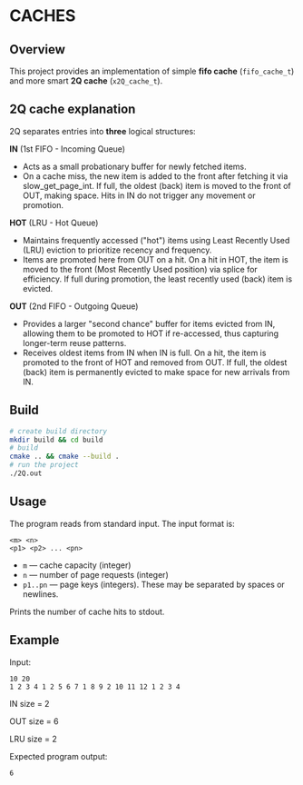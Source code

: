 # CACHES

## Overview

This project provides an implementation of simple **fifo cache** (`fifo_cache_t`) and more smart **2Q cache** (`x2Q_cache_t`).

## 2Q cache explanation

2Q separates entries into **three** logical structures:

**IN** (1st FIFO - Incoming Queue)

- Acts as a small probationary buffer for newly fetched items.
- On a cache miss, the new item is added to the front after fetching it via slow_get_page_int. If full, the oldest (back) item is moved to the front of OUT, making space. Hits in IN do not trigger any movement or promotion.

**HOT** (LRU - Hot Queue)

- Maintains frequently accessed ("hot") items using Least Recently Used (LRU) eviction to prioritize recency and frequency.
- Items are promoted here from OUT on a hit. On a hit in HOT, the item is moved to the front (Most Recently Used position) via splice for efficiency. If full during promotion, the least recently used (back) item is evicted.

**OUT** (2nd FIFO - Outgoing Queue)

- Provides a larger "second chance" buffer for items evicted from IN, allowing them to be promoted to HOT if re-accessed, thus capturing longer-term reuse patterns.
- Receives oldest items from IN when IN is full. On a hit, the item is promoted to the front of HOT and removed from OUT. If full, the oldest (back) item is permanently evicted to make space for new arrivals from IN.

## Build

```bash
# create build directory
mkdir build && cd build
# build
cmake .. && cmake --build .
# run the project
./2Q.out
```

## Usage

The program reads from standard input. The input format is:

```
<m> <n>
<p1> <p2> ... <pn>
```

* `m` — cache capacity (integer)
* `n` — number of page requests (integer)
* `p1..pn` — page keys (integers). These may be separated by spaces or newlines.

Prints the number of cache hits to stdout.

## Example

Input:
```
10 20
1 2 3 4 1 2 5 6 7 1 8 9 2 10 11 12 1 2 3 4
```

IN size = 2

OUT size = 6

LRU size = 2

Expected program output:
```
6
```
